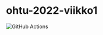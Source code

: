 # ohtu-2022-viikko1

![GitHub Actions](https://github.com/jatufin/ohtu-2022-viikko1/workflows/CI/badge.svg)
